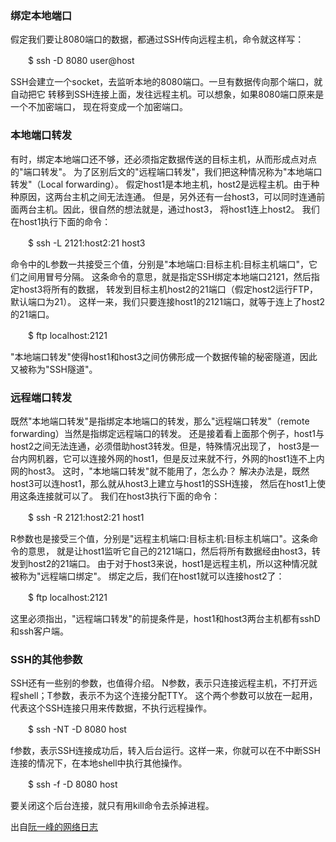 ### 绑定本地端口

假定我们要让8080端口的数据，都通过SSH传向远程主机，命令就这样写：

　　$ ssh -D 8080 user@host

SSH会建立一个socket，去监听本地的8080端口。一旦有数据传向那个端口，就自动把它
转移到SSH连接上面，发往远程主机。可以想象，如果8080端口原来是一个不加密端口，
现在将变成一个加密端口。

### 本地端口转发

有时，绑定本地端口还不够，还必须指定数据传送的目标主机，从而形成点对点的"端口转发"。
为了区别后文的"远程端口转发"，我们把这种情况称为"本地端口转发"（Local forwarding）。
假定host1是本地主机，host2是远程主机。由于种种原因，这两台主机之间无法连通。
但是，另外还有一台host3，可以同时连通前面两台主机。因此，很自然的想法就是，通过host3，
将host1连上host2。 我们在host1执行下面的命令：

　　$ ssh -L 2121:host2:21 host3

命令中的L参数一共接受三个值，分别是"本地端口:目标主机:目标主机端口"，它们之间用冒号分隔。
这条命令的意思，就是指定SSH绑定本地端口2121，然后指定host3将所有的数据，
转发到目标主机host2的21端口（假定host2运行FTP，默认端口为21）。
这样一来，我们只要连接host1的2121端口，就等于连上了host2的21端口。

　　$ ftp localhost:2121

"本地端口转发"使得host1和host3之间仿佛形成一个数据传输的秘密隧道，因此又被称为"SSH隧道"。

### 远程端口转发

既然"本地端口转发"是指绑定本地端口的转发，那么"远程端口转发"（remote forwarding）当然是指绑定远程端口的转发。
还是接着看上面那个例子，host1与host2之间无法连通，必须借助host3转发。但是，特殊情况出现了，
host3是一台内网机器，它可以连接外网的host1，但是反过来就不行，外网的host1连不上内网的host3。
这时，"本地端口转发"就不能用了，怎么办？ 解决办法是，既然host3可以连host1，那么就从host3上建立与host1的SSH连接，
然后在host1上使用这条连接就可以了。 我们在host3执行下面的命令：

　　$ ssh -R 2121:host2:21 host1

R参数也是接受三个值，分别是"远程主机端口:目标主机:目标主机端口"。这条命令的意思，
就是让host1监听它自己的2121端口，然后将所有数据经由host3，转发到host2的21端口。
由于对于host3来说，host1是远程主机，所以这种情况就被称为"远程端口绑定"。
绑定之后，我们在host1就可以连接host2了：

　　$ ftp localhost:2121

这里必须指出，"远程端口转发"的前提条件是，host1和host3两台主机都有sshD和ssh客户端。

### SSH的其他参数

SSH还有一些别的参数，也值得介绍。
N参数，表示只连接远程主机，不打开远程shell；T参数，表示不为这个连接分配TTY。
这个两个参数可以放在一起用，代表这个SSH连接只用来传数据，不执行远程操作。

　　$ ssh -NT -D 8080 host

f参数，表示SSH连接成功后，转入后台运行。这样一来，你就可以在不中断SSH连接的情况下，在本地shell中执行其他操作。

　　$ ssh -f -D 8080 host

要关闭这个后台连接，就只有用kill命令去杀掉进程。



出自[阮一峰的网络日志][1]

[1]: http://www.ruanyifeng.com/blog/2011/12/ssh_port_forwarding.html

